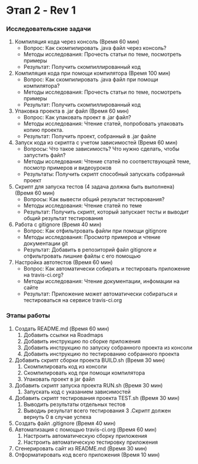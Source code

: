 # Этап 2 - Rev 1
### Исследовательские задачи
1. Компиляция кода через консоль (Время 60 мин)
    - Вопрос: Как скомпилировать .java файл через консоль?
    - Методы исследования: Прочесть статьи по теме, посмотреть примеры
    - Результат: Получить скомпиллированный код
2. Компиляция кода при помощи компилятора (Время 100 мин)
    - Вопрос: Как скомпилировать .java файл при помощи компилятора?
    - Методы исследования: Прочесть статьи по теме, посмотреть примеры
    - Результат: Получить скомпиллированный код
3. Упаковка проекта в .jar файл (Время 60 мин)
    - Вопрос: Как упаковать проект в .jar файл?
    - Методы исследования: Чтение статей, попробовать упаковать копию проекта. 
    - Результат: Получить проект, собранный в .jar файле
4. Запуск кода из скрипта с учетом зависимостей (Время 60 мин)
    - Вопросы: Что такое зависимость? Что нужно сделать, чтобы запустить файл?
    - Методы исследования: Чтение статей по соответствующей теме, посмотр
        примеров и видеоуроков
    - Результаты: Получить скрипт способный запускать собранный проект
5. Скрипт для запуска тестов (4 задача должна быть выполнена) (Время 60 мин)
    - Вопросы: Как вывести общий результат тестирования? 
    - Методы исследования: Чтение статей по теме
    - Результат: Получить скрипт, который запускает тесты и выводит общий 
        результат тестирования
6. Работа с gitignore (Время 40 мин)
    - Вопрос: Как отфильтровать файли при помощи gitignore
    - Методы исследования: Просмотр примеров и чтение документации git
    - Результат: Добавить в репозиторий файл gitignore и отфильтровать
        лишние файлы с его помощью
7. Настройка автотестов (Время 60 мин)
    - Вопрос: Как автоматически собирать и тестировать приложение на 
        travis-ci.org?
    - Методы исследования: Чтение документации, инфомации на сайте
    - Результат: Приложение может автоматически собираться и тестироваться на
        сервисе travis-ci.org

### Этапы работы
1. Создать README.md (Время 60 мин)
    1. Добавить ссылки на Roadmaps
    2. Добавить инструкцию по сборке приложения
    3. Добавить инструкцию по запуску собранного проекта из консоли
    4. Добавить инструкцию по тестированию собранного проекта
2. Добавить скрипт сборки проекта BUILD.sh (Время 30 мин)
    1. Скомпилировать код из консоли
    2. Скомпилировать код при помощи компилятора
    3. Упаковать проект в jar файл
3. Добавить скрипт запуска проекта RUN.sh (Время 30 мин)
    1. Запускать код с указанием зависимостей
4. Добавить скрипт тестирования проекта TEST.sh (Время 30 мин)
    1. Выводить результаты отдельных тестов
    2. Выводиь результат всего тестирования
    3 .Скрипт должен вернуть 0 в случае успеха
5. Создать файл .gitignore (Время 40 мин)
6. Автоматизация с помощью travis-ci.org (Время 60 мин)
    1. Настроить автоматическую сборку приложения
    2. Настроить автоматическую тестировку приложения
7. Сгенерировать сайт из README.md (Время 30 мин)
8. Отформатировать код всего приложения (Время 10 мин)